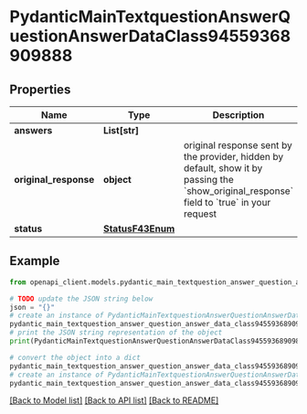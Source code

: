 # PydanticMainTextquestionAnswerQuestionAnswerDataClass94559368909888


## Properties

Name | Type | Description | Notes
------------ | ------------- | ------------- | -------------
**answers** | **List[str]** |  | [optional] 
**original_response** | **object** | original response sent by the provider, hidden by default, show it by passing the &#x60;show_original_response&#x60; field to &#x60;true&#x60; in your request | [optional] 
**status** | [**StatusF43Enum**](StatusF43Enum.md) |  | 

## Example

```python
from openapi_client.models.pydantic_main_textquestion_answer_question_answer_data_class94559368909888 import PydanticMainTextquestionAnswerQuestionAnswerDataClass94559368909888

# TODO update the JSON string below
json = "{}"
# create an instance of PydanticMainTextquestionAnswerQuestionAnswerDataClass94559368909888 from a JSON string
pydantic_main_textquestion_answer_question_answer_data_class94559368909888_instance = PydanticMainTextquestionAnswerQuestionAnswerDataClass94559368909888.from_json(json)
# print the JSON string representation of the object
print(PydanticMainTextquestionAnswerQuestionAnswerDataClass94559368909888.to_json())

# convert the object into a dict
pydantic_main_textquestion_answer_question_answer_data_class94559368909888_dict = pydantic_main_textquestion_answer_question_answer_data_class94559368909888_instance.to_dict()
# create an instance of PydanticMainTextquestionAnswerQuestionAnswerDataClass94559368909888 from a dict
pydantic_main_textquestion_answer_question_answer_data_class94559368909888_form_dict = pydantic_main_textquestion_answer_question_answer_data_class94559368909888.from_dict(pydantic_main_textquestion_answer_question_answer_data_class94559368909888_dict)
```
[[Back to Model list]](../README.md#documentation-for-models) [[Back to API list]](../README.md#documentation-for-api-endpoints) [[Back to README]](../README.md)



